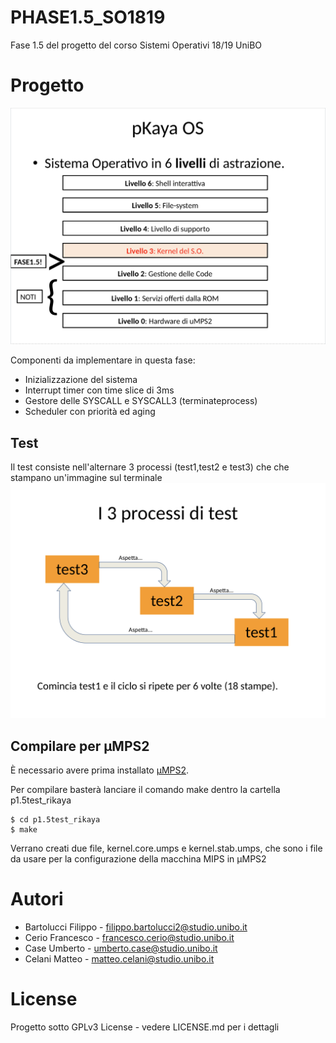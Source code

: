 # PHASE1.5_SO1819
Fase 1.5 del progetto del corso Sistemi Operativi 18/19 UniBO 

# Progetto 
![Schema OS](/Livelli.png)

Componenti da implementare in questa fase:
* Inizializzazione del sistema
* Interrupt timer con time slice di 3ms
* Gestore delle SYSCALL e SYSCALL3 (terminateprocess)
* Scheduler con priorità ed aging

## Test
Il test consiste nell'alternare 3 processi (test1,test2 e test3) che che stampano un'immagine sul terminale
![Test PHASE1.5](/Test.png)

## Compilare per μMPS2
È necessario avere prima installato [μMPS2](https://github.com/tjonjic/umps).

Per compilare basterà lanciare il comando make dentro la cartella p1.5test_rikaya
```
$ cd p1.5test_rikaya 
$ make 
``` 
Verrano creati due file, kernel.core.umps e kernel.stab.umps, che sono i file da usare per la configurazione della macchina MIPS in μMPS2

# Autori
 * Bartolucci Filippo - filippo.bartolucci2@studio.unibo.it
 * Cerio Francesco - francesco.cerio@studio.unibo.it
 * Case Umberto - umberto.case@studio.unibo.it
 * Celani Matteo - matteo.celani@studio.unibo.it

 
# License 
Progetto sotto GPLv3 License - vedere LICENSE.md per i dettagli
